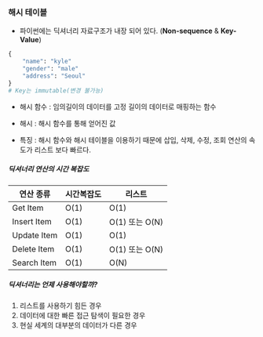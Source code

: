 ### 해시 테이블

- 파이썬에는 딕셔너리 자료구조가 내장 되어 있다. (**Non-sequence** & **Key-Value**)

```python
{
    "name": "kyle"
    "gender": "male"
    "address": "Seoul"
}
# Key는 immutable(변경 불가능)
```

- 해시 함수 : 임의길이의 데이터를 고정 길이의 데이터로 매핑하는 함수

- 해시 : 해시 함수를 통해 얻어진 값

- 특징 : 해시 함수와 해시 테이블을 이용하기 때문에 삽입, 삭제, 수정, 조회 연산의 속도가 리스트 보다 빠르다.



##### 딕셔너리 연산의 시간 복잡도

| 연산 종류   | 시간복잡도 | 리스트         |
| ----------- | ---------- | -------------- |
| Get Item    | O(1)       | O(1)           |
| Insert Item | O(1)       | O(1) 또는 O(N) |
| Update Item | O(1)       | O(1)           |
| Delete Item | O(1)       | O(1) 또는 O(N) |
| Search Item | O(1)       | O(N)           |



##### 딕셔너리는 언제 사용해야할까?

1. 리스트를 사용하기 힘든 경우
2. 데이터에 대한 빠른 접근 탐색이 필요한 경우
3. 현실 세계의 대부분의 데이터가 다른 경우
